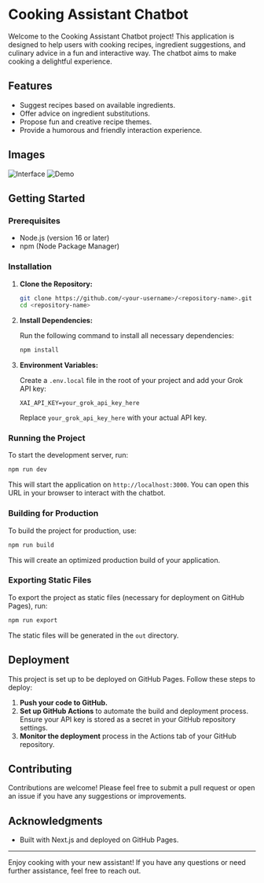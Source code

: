 # Cooking Assistant Chatbot

Welcome to the Cooking Assistant Chatbot project! This application is designed to help users with cooking recipes, ingredient suggestions, and culinary advice in a fun and interactive way. The chatbot aims to make cooking a delightful experience.

## Features

- Suggest recipes based on available ingredients.
- Offer advice on ingredient substitutions.
- Propose fun and creative recipe themes.
- Provide a humorous and friendly interaction experience.

## Images

![Interface](/images/interface.png "Interface")
![Demo](/images/demo.png "Demo")

## Getting Started

### Prerequisites

- Node.js (version 16 or later)
- npm (Node Package Manager)

### Installation

1. **Clone the Repository:**

   ```bash
   git clone https://github.com/<your-username>/<repository-name>.git
   cd <repository-name>
   ```

2. **Install Dependencies:**

   Run the following command to install all necessary dependencies:

   ```bash
   npm install
   ```

3. **Environment Variables:**

   Create a `.env.local` file in the root of your project and add your Grok API key:

   ```plaintext
   XAI_API_KEY=your_grok_api_key_here
   ```

   Replace `your_grok_api_key_here` with your actual API key.

### Running the Project

To start the development server, run:

```bash
npm run dev
```

This will start the application on `http://localhost:3000`. You can open this URL in your browser to interact with the chatbot.

### Building for Production

To build the project for production, use:

```bash
npm run build
```

This will create an optimized production build of your application.

### Exporting Static Files

To export the project as static files (necessary for deployment on GitHub Pages), run:

```bash
npm run export
```

The static files will be generated in the `out` directory.

## Deployment

This project is set up to be deployed on GitHub Pages. Follow these steps to deploy:

1. **Push your code to GitHub.**
2. **Set up GitHub Actions** to automate the build and deployment process. Ensure your API key is stored as a secret in your GitHub repository settings.
3. **Monitor the deployment** process in the Actions tab of your GitHub repository.

## Contributing

Contributions are welcome! Please feel free to submit a pull request or open an issue if you have any suggestions or improvements.

## Acknowledgments

- Built with Next.js and deployed on GitHub Pages.

---

Enjoy cooking with your new assistant! If you have any questions or need further assistance, feel free to reach out.